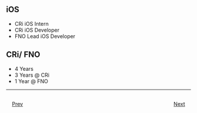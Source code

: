 ## iOS
- CRi iOS Intern
- CRi iOS Developer
- FNO Lead iOS Developer

## CRi/ FNO
- 4 Years
- 	3 Years @ CRi
- 	1 Year @ FNO

***

<div style="padding: 16;">
	<div style="float: left">
		<a href="../README.md">Prev</a>
	</div>
	<div style="float: right">
		<a href="slides/interviews.md">Next</a>
	</div>
</div>